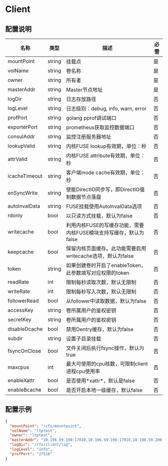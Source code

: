 # Client
## 配置说明

| 名称          | 类型   | 描述                                                              | 必需 |
|---------------|--------|-------------------------------------------------------------------|------|
| mountPoint    | string | 挂载点                                                            | 是   |
| volName       | string | 卷名称                                                            | 是   |
| owner         | string | 所有者                                                            | 是   |
| masterAddr    | string | Master节点地址                                                    | 是   |
| logDir        | string | 日志存放路径                                                      | 否   |
| logLevel      | string | 日志级别：debug, info, warn, error                                | 否   |
| profPort      | string | golang pprof调试端口                                              | 否   |
| exporterPort  | string | prometheus获取监控数据端口                                        | 否   |
| consulAddr    | string | 监控注册服务器地址                                                | 否   |
| lookupValid   | string | 内核FUSE lookup有效期，单位：秒                                   | 否   |
| attrValid     | string | 内核FUSE attribute有效期，单位：秒                                | 否   |
| icacheTimeout | string | 客户端inode cache有效期，单位：秒                                 | 否   |
| enSyncWrite   | string | 使能DirectIO同步写，即DirectIO强制数据节点落盘                    | 否   |
| autoInvalData | string | FUSE挂载使用AutoInvalData选项                                     | 否   |
| rdonly        | bool   | 以只读方式挂载，默认为false                                       | 否   |
| writecache    | bool   | 利用内核FUSE的写缓存功能，需要内核FUSE模块支持写缓存，默认为false | 否   |
| keepcache     | bool   | 保留内核页面缓存。此功能需要启用writecache选项，默认为false       | 否   |
| token         | string | 如果创建卷时开启了enableToken，此参数填写对应权限的token          | 否   |
| readRate      | int    | 限制每秒读取次数，默认无限制                                      | 否   |
| writeRate     | int    | 限制每秒写入次数，默认无限制                                      | 否   |
| followerRead  | bool   | 从follower中读取数据，默认为false                                 | 否   |
| accessKey     | string | 卷所属用户的鉴权密钥                                              | 否   |
| secretKey     | string | 卷所属用户的鉴权密钥                                              | 否   |
| disableDcache | bool   | 禁用Dentry缓存，默认为false                                       | 否   |
| subdir        | string | 设置子目录挂载                                                    | 否   |
| fsyncOnClose  | bool   | 文件关闭后执行fsync操作，默认为true                               | 否   |
| maxcpus       | int    | 最大可使用的cpu核数，可限制client进程cpu使用率                    | 否   |
| enableXattr   | bool   | 是否使用\*xattr\*，默认是false                                    | 否   |
| enableBcache  | bool   | 是否开启本地一级缓存，默认false                                   | 否   |

## 配置示例

``` json
{
  "mountPoint": "/cfs/mountpoint",
  "volName": "ltptest",
  "owner": "ltptest",
  "masterAddr": "10.196.59.198:17010,10.196.59.199:17010,10.196.59.200:17010",
  "logDir": "/cfs/client/log",
  "logLevel": "info",
  "profPort": "27510"
}
```